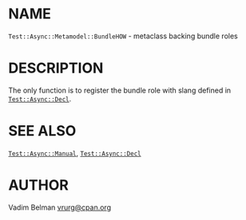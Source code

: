 NAME
====



`Test::Async::Metamodel::BundleHOW` - metaclass backing bundle roles

DESCRIPTION
===========



The only function is to register the bundle role with slang defined in [`Test::Async::Decl`](https://github.com/vrurg/raku-Test-Async/blob/v0.1.902/docs/md/Test/Async/Decl.md).

SEE ALSO
========

[`Test::Async::Manual`](https://github.com/vrurg/raku-Test-Async/blob/v0.1.902/docs/md/Test/Async/Manual.md), [`Test::Async::Decl`](https://github.com/vrurg/raku-Test-Async/blob/v0.1.902/docs/md/Test/Async/Decl.md)

AUTHOR
======

Vadim Belman <vrurg@cpan.org>

